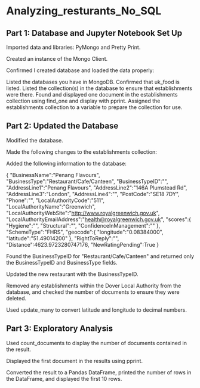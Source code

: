 # Analyzing_resturants_No_SQL

## Part 1: Database and Jupyter Notebook Set Up

Imported data and libraries: PyMongo and Pretty Print.

Created an instance of the Mongo Client.

Confirmed I created database and loaded the data properly:

Listed the databases you have in MongoDB. Confirmed that uk_food is listed.
Listed the collection(s) in the database to ensure that establishments were there.
Found and displayed one document in the establishments collection using find_one and display with pprint.
Assigned the establishments collection to a variable to prepare the collection for use.

## Part 2: Updated the Database

Modified the database.

Made the following changes to the establishments collection:

Added the following information to the database:

{
    "BusinessName":"Penang Flavours",
    "BusinessType":"Restaurant/Cafe/Canteen",
    "BusinessTypeID":"",
    "AddressLine1":"Penang Flavours",
    "AddressLine2":"146A Plumstead Rd",
    "AddressLine3":"London",
    "AddressLine4":"",
    "PostCode":"SE18 7DY",
    "Phone":"",
    "LocalAuthorityCode":"511",
    "LocalAuthorityName":"Greenwich",
    "LocalAuthorityWebSite":"http://www.royalgreenwich.gov.uk",
    "LocalAuthorityEmailAddress":"health@royalgreenwich.gov.uk",
    "scores":{
        "Hygiene":"",
        "Structural":"",
        "ConfidenceInManagement":""
    },
    "SchemeType":"FHRS",
    "geocode":{
        "longitude":"0.08384000",
        "latitude":"51.49014200"
    },
    "RightToReply":"",
    "Distance":4623.9723280747176,
    "NewRatingPending":True
}

Found the BusinessTypeID for "Restaurant/Cafe/Canteen" and returned only the BusinessTypeID and BusinessType fields.

Updated the new restaurant with the BusinessTypeID.

Removed any establishments within the Dover Local Authority from the database, and checked the number of documents to ensure they were deleted.

Used update_many to convert latitude and longitude to decimal numbers.

## Part 3: Exploratory Analysis

Used count_documents to display the number of documents contained in the result.

Displayed the first document in the results using pprint.

Converted the result to a Pandas DataFrame, printed the number of rows in the DataFrame, and displayed the first 10 rows.

